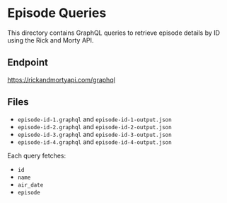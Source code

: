 # Episode Queries

This directory contains GraphQL queries to retrieve episode details by ID using the Rick and Morty API.

## Endpoint

https://rickandmortyapi.com/graphql

## Files

- `episode-id-1.graphql` and `episode-id-1-output.json`
- `episode-id-2.graphql` and `episode-id-2-output.json`
- `episode-id-3.graphql` and `episode-id-3-output.json`
- `episode-id-4.graphql` and `episode-id-4-output.json`

Each query fetches:

- `id`
- `name`
- `air_date`
- `episode`
